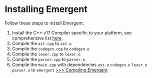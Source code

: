 # Installing Emergent
Follow these steps to install Emergent:
1. Install the C++ v17 Compiler specific to your platform, see comprehensive list [here](https://www.stroustrup.com/compilers.html).
2. Compile the `ast.cpp` to `ast.o`
3. Compile the `codegen.cpp` to `codegen.o`
4. Compile the `lexer.cpp` to `lexer.o`
5. Compile the `parser.cpp` to `parser.o`
6. Compile the `main.cpp` with dependencies `ast.o` `codegen.o` `lexer.o` `parser.o` to `emergent`
[>>> Compiling Emergent](compile.md)
